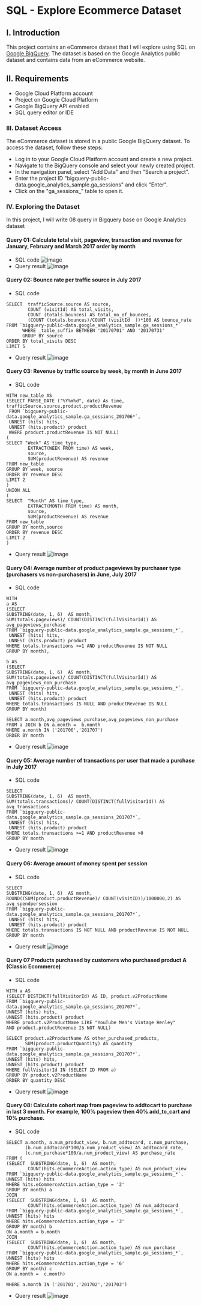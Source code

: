 # SQL - Explore Ecommerce Dataset
## I. Introduction
This project contains an eCommerce dataset that I will explore using SQL on [Google BigQuery](https://cloud.google.com/bigquery). The dataset is based on the Google Analytics public dataset and contains data from an eCommerce website.
## II. Requirements
- Google Cloud Platform account
- Project on Google Cloud Platform
- Google BigQuery API enabled
- SQL query editor or IDE
### III. Dataset Access
The eCommerce dataset is stored in a public Google BigQuery dataset. To access the dataset, follow these steps:

- Log in to your Google Cloud Platform account and create a new project.
- Navigate to the BigQuery console and select your newly created project.
- In the navigation panel, select "Add Data" and then "Search a project".
- Enter the project ID "bigquery-public-data.google_analytics_sample.ga_sessions" and click "Enter".
- Click on the "ga_sessions_" table to open it.
### IV. Exploring the Dataset
In this project, I will write 08 query in Bigquery base on Google Analytics dataset
#### Query 01: Calculate total visit, pageview, transaction and revenue for January, February and March 2017 order by month
* SQL code
  ![image](https://i.postimg.cc/Hn3rrb3Y/Screen-Shot-2023-07-21-at-12-34-01.png)
* Query result 
  ![image](https://i.postimg.cc/G3zNLHrq/Screen-Shot-2023-07-21-at-12-34-37.png)
#### Query 02: Bounce rate per traffic source in July 2017
* SQL code
```
SELECT  trafficSource.source AS source,
        COUNT (visitId) AS total_visits,
        COUNT (totals.bounces) AS total_no_of_bounces,
        (COUNT (totals.bounces)/COUNT (visitId	))*100 AS bounce_rate
FROM `bigquery-public-data.google_analytics_sample.ga_sessions_*`
      WHERE _table_suffix BETWEEN '20170701' AND '20170731'
      GROUP BY source
ORDER BY total_visits DESC
LIMIT 5
```
* Query result 
  ![image](https://i.postimg.cc/bwTrwxCs/Screen-Shot-2023-07-21-at-13-33-03.png)
#### Query 03: Revenue by traffic source by week, by month in June 2017
* SQL code
```
WITH new_table AS 
(SELECT PARSE_DATE ("%Y%m%d", date) As time, trafficSource.source,product.productRevenue
 FROM `bigquery-public-data.google_analytics_sample.ga_sessions_201706*`,
 UNNEST (hits) hits,
 UNNEST (hits.product) product 
 WHERE product.productRevenue IS NOT NULL)
(
SELECT "Week" AS time_type,
        EXTRACT(WEEK FROM time) AS week, 
        source, 
        SUM(productRevenue) AS revenue
FROM new_table
GROUP BY week, source
ORDER BY revenue DESC
LIMIT 2
)
UNION ALL
(
SELECT  "Month" AS time_type,
        EXTRACT(MONTH FROM time) AS month, 
        source,
        SUM(productRevenue) AS revenue
FROM new_table
GROUP BY month,source
ORDER BY revenue DESC
LIMIT 2
)
```
* Query result
  ![image](https://i.postimg.cc/JnL5wVh9/Screen-Shot-2023-07-21-at-13-45-59.png)
#### Query 04: Average number of product pageviews by purchaser type (purchasers vs non-purchasers) in June, July 2017
* SQL code
```
WITH 
a AS 
(SELECT 
SUBSTRING(date, 1, 6)  AS month,
SUM(totals.pageviews)/ COUNT(DISTINCT(fullVisitorId)) AS avg_pageviews_purchase
FROM `bigquery-public-data.google_analytics_sample.ga_sessions_*`,
 UNNEST (hits) hits,
 UNNEST (hits.product) product
WHERE totals.transactions >=1 AND productRevenue IS NOT NULL
GROUP BY month),

b AS
(SELECT 
SUBSTRING(date, 1, 6)  AS month,
SUM(totals.pageviews)/ COUNT(DISTINCT(fullVisitorId)) AS avg_pageviews_non_purchase
FROM `bigquery-public-data.google_analytics_sample.ga_sessions_*`,
 UNNEST (hits) hits,
 UNNEST (hits.product) product
WHERE totals.transactions IS NULL AND productRevenue IS NULL
GROUP BY month)

SELECT a.month,avg_pageviews_purchase,avg_pageviews_non_purchase 
FROM a JOIN b ON a.month =  b.month
WHERE a.month IN ('201706','201707')
ORDER BY month 

```
* Query result
  ![image](https://i.postimg.cc/JnL5wVh9/Screen-Shot-2023-07-21-at-13-45-59.png)  
#### Query 05: Average number of transactions per user that made a purchase in July 2017
* SQL code
```
SELECT 
SUBSTRING(date, 1, 6)  AS month,
SUM(totals.transactions)/ COUNT(DISTINCT(fullVisitorId)) AS avg_transactions
FROM `bigquery-public-data.google_analytics_sample.ga_sessions_201707*`,
 UNNEST (hits) hits,
 UNNEST (hits.product) product
WHERE totals.transactions >=1 AND productRevenue >0
GROUP BY month
```
* Query result
  ![image](https://i.postimg.cc/JnrKDCWj/Screen-Shot-2023-07-21-at-13-50-32.png)
#### Query 06: Average amount of money spent per session
* SQL code
```
SELECT 
SUBSTRING(date, 1, 6)  AS month,
ROUND((SUM(product.productRevenue)/ COUNT(visitID))/1000000,2) AS avg_spendpersession
FROM `bigquery-public-data.google_analytics_sample.ga_sessions_201707*`,
 UNNEST (hits) hits,
 UNNEST (hits.product) product
WHERE totals.transactions IS NOT NULL AND productRevenue IS NOT NULL
GROUP BY month
```
* Query result
  ![image](https://i.postimg.cc/SjFgK2Qx/Screen-Shot-2023-07-21-at-13-54-11.png)
#### Query 07 Products purchased by customers who purchased product A (Classic Ecommerce)
* SQL code
```
WITH a AS
(SELECT DISTINCT(fullVisitorId) AS ID, product.v2ProductName
FROM `bigquery-public-data.google_analytics_sample.ga_sessions_201707*`,
UNNEST (hits) hits,
UNNEST (hits.product) product
WHERE product.v2ProductName LIKE "YouTube Men's Vintage Henley"
AND product.productRevenue IS NOT NULL)

SELECT product.v2ProductName AS other_purchased_products, 
       SUM(product.productQuantity) AS quantity
FROM `bigquery-public-data.google_analytics_sample.ga_sessions_201707*`,
UNNEST (hits) hits,
UNNEST (hits.product) product
WHERE fullVisitorId IN (SELECT ID FROM a)
GROUP BY product.v2ProductName
ORDER BY quantity DESC 
```
* Query result
  ![image](https://i.postimg.cc/4yN9QX8Q/Screen-Shot-2023-07-21-at-13-55-54.png)
#### Query 08: Calculate cohort map from pageview to addtocart to purchase in last 3 month. For example, 100% pageview then 40% add_to_cart and 10% purchase.
* SQL code
```
SELECT a.month, a.num_product_view, b.num_addtocard, c.num_purchase,
       (b.num_addtocard*100/a.num_product_view) AS addtocard_rate,
       (c.num_purchase*100/a.num_product_view) AS purchase_rate
FROM (
(SELECT  SUBSTRING(date, 1, 6)  AS month,
        COUNT(hits.eCommerceAction.action_type) AS num_product_view
FROM `bigquery-public-data.google_analytics_sample.ga_sessions_*`,
UNNEST (hits) hits
WHERE hits.eCommerceAction.action_type = '2'
GROUP BY month) a
JOIN
(SELECT  SUBSTRING(date, 1, 6)  AS month,
        COUNT(hits.eCommerceAction.action_type) AS num_addtocard
FROM `bigquery-public-data.google_analytics_sample.ga_sessions_*`,
UNNEST (hits) hits
WHERE hits.eCommerceAction.action_type = '3'
GROUP BY month) b
ON a.month = b.month
JOIN
(SELECT  SUBSTRING(date, 1, 6)  AS month,
        COUNT(hits.eCommerceAction.action_type) AS num_purchase
FROM `bigquery-public-data.google_analytics_sample.ga_sessions_*`,
UNNEST (hits) hits
WHERE hits.eCommerceAction.action_type = '6'
GROUP BY month) c
ON a.month =  c.month) 

WHERE a.month IN ('201701','201702','201703')
```
* Query result
  ![image](https://i.postimg.cc/q7qBwz0R/Screen-Shot-2023-07-21-at-13-58-39.png)
